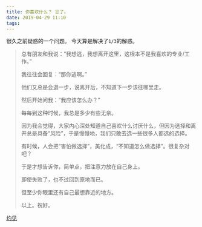 ```yaml
---
title: 你喜欢什么？ 忘了。
date: 2019-04-29 11:10
tags:
---
```


很久之前疑惑的一个问题。
今天算是解决了`1/3`的解惑。

> 总有朋友和我说：“我想逃，我想离开这里，这根本不是我喜欢的专业/工作。”
> 
> 我往往会回复：“那你逃啊。”
> 
> 他们又总是会退一步，说离开后，不知道下一步该往哪里走。
> 
> 然后开始问我：“我应该怎么办？”
> 
> 每每到这种时候，我总是多少有些无奈。
> 
> 因为我会觉得，大家内心深处知道自己喜欢什么讨厌什么，但因为选择和离开总是具备“风险”，于是慢慢地，我们只敢去选一些很多人都选的选择。
> 
> 有时候，人会把“害怕做选择”，美化成，“不知道怎么做选择”。很复杂对吧？
> 
> 于是才想告诉你，简单点，把注意力放在自己身上。
> 
> 即使失败了，也不过回到原地而已。
> 
> 但至少你眼里还有自己最想靠近的地方。
> 
> 以上。祝好。

[灼见][1]

[1]: https://mp.weixin.qq.com/s?__biz=MzA5NzQ2MjMxMQ==&mid=2705051161&idx=3&sn=5b57e839758ab5562d4fe86b23415a59&chksm=b46f1f5183189647411a160c8ce41c023e0c2bf4b40d3acfbccff5f4540fe634f4b99063c59c&mpshare=1&scene=1&srcid=0429XLmNtvmnlKfJk8dTfhhI&key=99a9a67e26762fb375b4b640ef5001adc93558525348eeb85f75377743603985f178e5ebed120677259a640573dfe2f203fb2d0ee1e6a54d917fbcd2c1addb468fbd5a6f766f0e9dc20cce842e4e8090&ascene=1&uin=MTA5Mzk5MTA0Mg%3D%3D&devicetype=Windows%2010&version=62060739&lang=zh_CN&pass_ticket=K1rHng1hSD5sQKTaia7avG4Y8oiY%2FUQ7FdGXs6wXIN7%2BkEndD4hILZAFkWQrEySK
